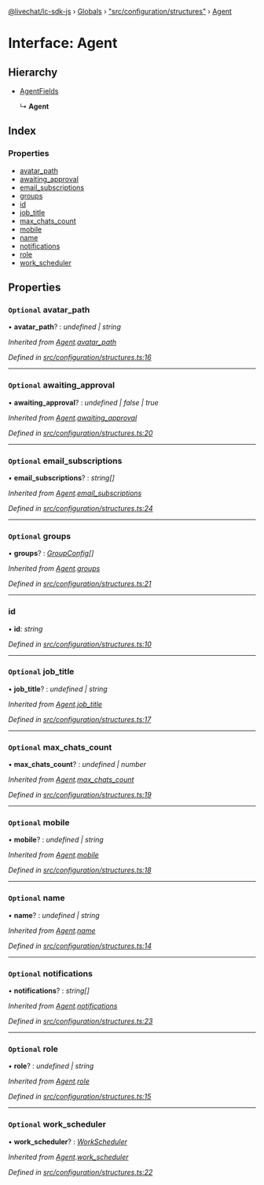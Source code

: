 [@livechat/lc-sdk-js](../README.md) › [Globals](../globals.md) › ["src/configuration/structures"](../modules/_src_configuration_structures_.md) › [Agent](_src_configuration_structures_.agent.md)

# Interface: Agent

## Hierarchy

* [AgentFields](_src_configuration_structures_.agentfields.md)

  ↳ **Agent**

## Index

### Properties

* [avatar_path](_src_configuration_structures_.agent.md#optional-avatar_path)
* [awaiting_approval](_src_configuration_structures_.agent.md#optional-awaiting_approval)
* [email_subscriptions](_src_configuration_structures_.agent.md#optional-email_subscriptions)
* [groups](_src_configuration_structures_.agent.md#optional-groups)
* [id](_src_configuration_structures_.agent.md#id)
* [job_title](_src_configuration_structures_.agent.md#optional-job_title)
* [max_chats_count](_src_configuration_structures_.agent.md#optional-max_chats_count)
* [mobile](_src_configuration_structures_.agent.md#optional-mobile)
* [name](_src_configuration_structures_.agent.md#optional-name)
* [notifications](_src_configuration_structures_.agent.md#optional-notifications)
* [role](_src_configuration_structures_.agent.md#optional-role)
* [work_scheduler](_src_configuration_structures_.agent.md#optional-work_scheduler)

## Properties

### `Optional` avatar_path

• **avatar_path**? : *undefined | string*

*Inherited from [Agent](_src_configuration_structures_.agent.md).[avatar_path](_src_configuration_structures_.agent.md#optional-avatar_path)*

*Defined in [src/configuration/structures.ts:16](https://github.com/livechat/lc-sdk-js/blob/efba8ac/src/configuration/structures.ts#L16)*

___

### `Optional` awaiting_approval

• **awaiting_approval**? : *undefined | false | true*

*Inherited from [Agent](_src_configuration_structures_.agent.md).[awaiting_approval](_src_configuration_structures_.agent.md#optional-awaiting_approval)*

*Defined in [src/configuration/structures.ts:20](https://github.com/livechat/lc-sdk-js/blob/efba8ac/src/configuration/structures.ts#L20)*

___

### `Optional` email_subscriptions

• **email_subscriptions**? : *string[]*

*Inherited from [Agent](_src_configuration_structures_.agent.md).[email_subscriptions](_src_configuration_structures_.agent.md#optional-email_subscriptions)*

*Defined in [src/configuration/structures.ts:24](https://github.com/livechat/lc-sdk-js/blob/efba8ac/src/configuration/structures.ts#L24)*

___

### `Optional` groups

• **groups**? : *[GroupConfig](_src_configuration_structures_.groupconfig.md)[]*

*Inherited from [Agent](_src_configuration_structures_.agent.md).[groups](_src_configuration_structures_.agent.md#optional-groups)*

*Defined in [src/configuration/structures.ts:21](https://github.com/livechat/lc-sdk-js/blob/efba8ac/src/configuration/structures.ts#L21)*

___

###  id

• **id**: *string*

*Defined in [src/configuration/structures.ts:10](https://github.com/livechat/lc-sdk-js/blob/efba8ac/src/configuration/structures.ts#L10)*

___

### `Optional` job_title

• **job_title**? : *undefined | string*

*Inherited from [Agent](_src_configuration_structures_.agent.md).[job_title](_src_configuration_structures_.agent.md#optional-job_title)*

*Defined in [src/configuration/structures.ts:17](https://github.com/livechat/lc-sdk-js/blob/efba8ac/src/configuration/structures.ts#L17)*

___

### `Optional` max_chats_count

• **max_chats_count**? : *undefined | number*

*Inherited from [Agent](_src_configuration_structures_.agent.md).[max_chats_count](_src_configuration_structures_.agent.md#optional-max_chats_count)*

*Defined in [src/configuration/structures.ts:19](https://github.com/livechat/lc-sdk-js/blob/efba8ac/src/configuration/structures.ts#L19)*

___

### `Optional` mobile

• **mobile**? : *undefined | string*

*Inherited from [Agent](_src_configuration_structures_.agent.md).[mobile](_src_configuration_structures_.agent.md#optional-mobile)*

*Defined in [src/configuration/structures.ts:18](https://github.com/livechat/lc-sdk-js/blob/efba8ac/src/configuration/structures.ts#L18)*

___

### `Optional` name

• **name**? : *undefined | string*

*Inherited from [Agent](_src_configuration_structures_.agent.md).[name](_src_configuration_structures_.agent.md#optional-name)*

*Defined in [src/configuration/structures.ts:14](https://github.com/livechat/lc-sdk-js/blob/efba8ac/src/configuration/structures.ts#L14)*

___

### `Optional` notifications

• **notifications**? : *string[]*

*Inherited from [Agent](_src_configuration_structures_.agent.md).[notifications](_src_configuration_structures_.agent.md#optional-notifications)*

*Defined in [src/configuration/structures.ts:23](https://github.com/livechat/lc-sdk-js/blob/efba8ac/src/configuration/structures.ts#L23)*

___

### `Optional` role

• **role**? : *undefined | string*

*Inherited from [Agent](_src_configuration_structures_.agent.md).[role](_src_configuration_structures_.agent.md#optional-role)*

*Defined in [src/configuration/structures.ts:15](https://github.com/livechat/lc-sdk-js/blob/efba8ac/src/configuration/structures.ts#L15)*

___

### `Optional` work_scheduler

• **work_scheduler**? : *[WorkScheduler](_src_configuration_structures_.workscheduler.md)*

*Inherited from [Agent](_src_configuration_structures_.agent.md).[work_scheduler](_src_configuration_structures_.agent.md#optional-work_scheduler)*

*Defined in [src/configuration/structures.ts:22](https://github.com/livechat/lc-sdk-js/blob/efba8ac/src/configuration/structures.ts#L22)*
